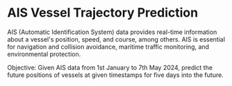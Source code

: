 # AIS Vessel Trajectory Prediction


AIS (Automatic Identification System) data provides real-time information about a vessel's position, speed, and course, among others. AIS is essential for navigation and collision avoidance, maritime traffic monitoring, and environmental protection.

Objective: Given AIS data from 1st January to 7th May 2024, predict the future positions of vessels at given timestamps for five days into the future.